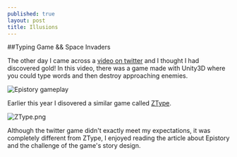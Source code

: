 ```yaml
---
published: true
layout: post
title: Illusions
---
```


##Typing Game && Space Invaders

The other day I came across a [video on twitter](http://madewith.unity.com/stories/finding-voice-epistory-1) and I thought I had discovered gold! In this video, there was a game made with Unity3D where you could type words and then destroy approaching enemies.

![Epistory gameplay]({{site.baseurl}}/images/Epistory.png)

Earlier this year I disovered a similar game called [ZType](http://zty.pe/).

![ZType.png]({{site.baseurl}}/images/ZType.png)

Although the twitter game didn't exactly meet my expectations, it was completely different from ZType, I enjoyed reading the article about Epistory and the challenge of the game's story design.
